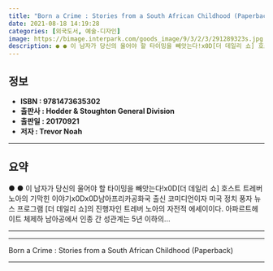 ```yaml
---
title: "Born a Crime : Stories from a South African Childhood (Paperback)"
date: 2021-08-18 14:19:28
categories: [외국도서, 예술-디자인]
image: https://bimage.interpark.com/goods_image/9/3/2/3/291289323s.jpg
description: ● ● 이 남자가 당신의 울어야 할 타이밍을 빼앗는다!x0D[더 데일리 쇼] 호스트 트레버 노아의 기막힌 이야기x0Dx0D남아프리카공화국 출신 코미디언이자 미국 정치 풍자 뉴스 프로그램 [더 데일리 쇼]의 진행자인 트레버 노아의 자전적 에세이이다. 아파르트헤이트 체제하 남아공에서 인
---
```


## **정보**

- **ISBN : 9781473635302**
- **출판사 : Hodder & Stoughton General Division**
- **출판일 : 20170921**
- **저자 : Trevor Noah**

------



## **요약**

●  ●  이 남자가 당신의 울어야 할 타이밍을 빼앗는다!x0D[더 데일리 쇼] 호스트 트레버 노아의 기막힌 이야기x0Dx0D남아프리카공화국 출신 코미디언이자 미국 정치 풍자 뉴스 프로그램 [더 데일리 쇼]의 진행자인 트레버 노아의 자전적 에세이이다. 아파르트헤이트 체제하 남아공에서 인종 간 성관계는 5년 이하의... 

------



------


Born a Crime : Stories from a South African Childhood (Paperback) 

------


